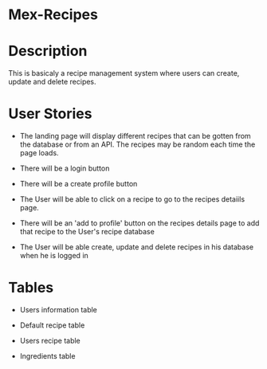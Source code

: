 # Mex-Recipes

# Description
This is basicaly a recipe management system where users can create, update and delete recipes.

# User Stories

- The landing page will display different recipes that can be gotten from the database or from an API. The recipes may be random each time the page loads.

- There will be a login button

- There will be a create profile button

- The User will be able to click on a recipe to go to the recipes detaiils page.

- There will be an 'add to profile' button on the recipes details page to add that recipe to the User's recipe database

- The User will be able create, update and delete recipes in his database when he is logged in

# Tables

- Users information table

- Default recipe table

- Users recipe table

- Ingredients table
